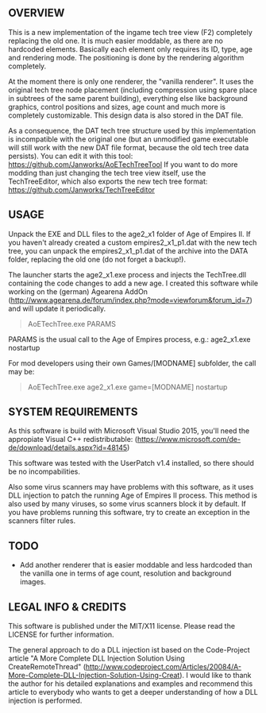## OVERVIEW

This is a new implementation of the ingame tech tree view (F2) completely replacing the old one. It is much easier moddable, as there are no hardcoded elements. Basically each element only requires its ID, type, age and rendering mode. The positioning is done by the rendering algorithm completely.

At the moment there is only one renderer, the "vanilla renderer". It uses the original tech tree node placement (including compression using spare place in subtrees of the same parent building), everything else like background graphics, control positions and sizes, age count and much more is completely customizable. This design data is also stored in the DAT file.

As a consequence, the DAT tech tree structure used by this implementation is incompatible with the original one (but an unmodified game executable will still work with the new DAT file format, because the old tech tree data persists).
You can edit it with this tool: https://github.com/Janworks/AoETechTreeTool
If you want to do more modding than just changing the tech tree view itself, use the TechTreeEditor, which also exports the new tech tree format: https://github.com/Janworks/TechTreeEditor


## USAGE

Unpack the EXE and DLL files to the age2_x1 folder of Age of Empires II. If you haven't already created a custom empires2_x1_p1.dat with the new tech tree, you can unpack the empires2_x1_p1.dat of the archive into the DATA folder, replacing the old one (do not forget a backup!).

The launcher starts the age2_x1.exe process and injects the TechTree.dll containing the code changes to add a new age.
I created this software while working on the (german) Agearena AddOn (http://www.agearena.de/forum/index.php?mode=viewforum&forum_id=7) and will update it periodically.

> AoETechTree.exe PARAMS

PARAMS is the usual call to the Age of Empires process, e.g.: age2_x1.exe nostartup

For mod developers using their own Games/[MODNAME] subfolder, the call may be: 
> AoETechTree.exe age2_x1.exe game=[MODNAME] nostartup


## SYSTEM REQUIREMENTS

As this software is build with Microsoft Visual Studio 2015, you'll need the appropiate Visual C++ redistributable: (https://www.microsoft.com/de-de/download/details.aspx?id=48145)

This software was tested with the UserPatch v1.4 installed, so there should be no incompabilities.

Also some virus scanners may have problems with this software, as it uses DLL injection to patch the running Age of Empires II process. This method is also used by many viruses, so some virus scanners block it by default. If you have problems running this software, try to create an exception in the scanners filter rules.


## TODO

* Add another renderer that is easier moddable and less hardcoded than the vanilla one in terms of age count, resolution and background images.


## LEGAL INFO & CREDITS

This software is published under the MIT/X11 license. Please read the LICENSE for further information.

The general approach to do a DLL injection ist based on the Code-Project article "A More Complete DLL Injection Solution Using CreateRemoteThread" (http://www.codeproject.com/Articles/20084/A-More-Complete-DLL-Injection-Solution-Using-Creat).
I would like to thank the author for his detailed explanations and examples and recommend this article to everybody who wants to get a deeper understanding of how a DLL injection is performed.